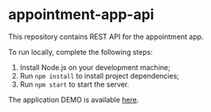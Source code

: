 # appointment-app-api
This repository contains REST API for the appointment app.

To run locally, complete the following steps:
1. Install Node.js on your development machine;
2. Run `npm install` to install project dependencies;
3. Run `npm start` to start the server.

The application DEMO is available [here](https://appointment-by.herokuapp.com/).
